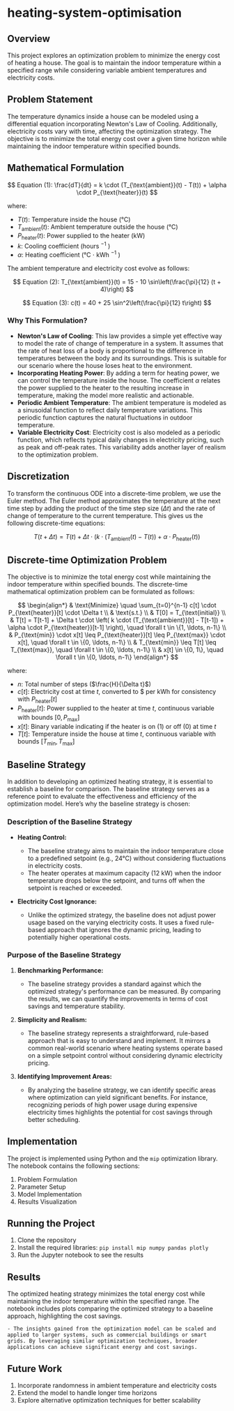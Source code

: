 # heating-system-optimisation

## Overview

This project explores an optimization problem to minimize the energy cost of heating a house. The goal is to maintain the indoor temperature within a specified range while considering variable ambient temperatures and electricity costs.

## Problem Statement

The temperature dynamics inside a house can be modeled using a differential equation incorporating Newton's Law of Cooling. Additionally, electricity costs vary with time, affecting the optimization strategy. The objective is to minimize the total energy cost over a given time horizon while maintaining the indoor temperature within specified bounds.

## Mathematical Formulation

$$ Equation (1): \frac{dT}{dt} = k \cdot (T_{\text{ambient}}(t) - T(t)) + \alpha \cdot P_{\text{heater}}(t) $$

where:
- $T(t)$: Temperature inside the house (°C)
- $T_{\text{ambient}}(t)$: Ambient temperature outside the house (°C)
- $P_{\text{heater}}(t)$: Power supplied to the heater (kW)
- $k$: Cooling coefficient (hours $^{-1}$ )
- $\alpha$: Heating coefficient (°C $\cdot$ kWh $^{-1}$ )

The ambient temperature and electricity cost evolve as follows:

$$ Equation (2): T_{\text{ambient}}(t) = 15 - 10 \sin\left(\frac{\pi}{12} (t + 4)\right) $$

$$ Equation (3): c(t) = 40 + 25 \sin^2\left(\frac{\pi}{12} t\right) $$

### Why This Formulation?

- **Newton's Law of Cooling**: This law provides a simple yet effective way to model the rate of change of temperature in a system. It assumes that the rate of heat loss of a body is proportional to the difference in temperatures between the body and its surroundings. This is suitable for our scenario where the house loses heat to the environment.
- **Incorporating Heating Power**: By adding a term for heating power, we can control the temperature inside the house. The coefficient $\alpha$ relates the power supplied to the heater to the resulting increase in temperature, making the model more realistic and actionable.
- **Periodic Ambient Temperature**: The ambient temperature is modeled as a sinusoidal function to reflect daily temperature variations. This periodic function captures the natural fluctuations in outdoor temperature.
- **Variable Electricity Cost**: Electricity cost is also modeled as a periodic function, which reflects typical daily changes in electricity pricing, such as peak and off-peak rates. This variability adds another layer of realism to the optimization problem.

## Discretization

To transform the continuous ODE into a discrete-time problem, we use the Euler method. The Euler method approximates the temperature at the next time step by adding the product of the time step size ($\Delta t$) and the rate of change of temperature to the current temperature. This gives us the following discrete-time equations:

$$ T(t + \Delta t) = T(t) + \Delta t \cdot \left( k \cdot (T_{\text{ambient}}(t) - T(t)) + \alpha \cdot P_{\text{heater}}(t) \right) $$

## Discrete-time Optimization Problem

The objective is to minimize the total energy cost while maintaining the indoor temperature within specified bounds. The discrete-time mathematical optimization problem can be formulated as follows:

$$ 
\begin{align*}
& \text{Minimize} \quad \sum_{t=0}^{n-1} c[t] \cdot P_{\text{heater}}[t] \cdot \Delta t \\
& \text{s.t.} \\
& T[0] = T_{\text{initial}} \\
& T[t] = T[t-1] + \Delta t \cdot \left( k \cdot (T_{\text{ambient}}[t] - T[t-1]) + \alpha \cdot P_{\text{heater}}[t-1] \right), \quad \forall t \in \{1, \ldots, n-1\} \\
& P_{\text{min}} \cdot x[t] \leq P_{\text{heater}}[t] \leq P_{\text{max}} \cdot x[t], \quad \forall t \in \{0, \ldots, n-1\} \\
& T_{\text{min}} \leq T[t] \leq T_{\text{max}}, \quad \forall t \in \{0, \ldots, n-1\} \\
& x[t] \in \{0, 1\}, \quad \forall t \in \{0, \ldots, n-1\}
\end{align*}
$$

where:
- $n$: Total number of steps ($\frac{H}{\Delta t}$)
- $c[t]$: Electricity cost at time $t$, converted to \$ per kWh for consistency with $P_{\text{heater}}[t]$
- $P_{\text{heater}}[t]$: Power supplied to the heater at time $t$, continuous variable with bounds $[0, P_{\text{max}}]$
- $x[t]$: Binary variable indicating if the heater is on (1) or off (0) at time $t$
- $T[t]$: Temperature inside the house at time $t$, continuous variable with bounds $[T_{\text{min}}, T_{\text{max}}]$

## Baseline Strategy

In addition to developing an optimized heating strategy, it is essential to establish a baseline for comparison. The baseline strategy serves as a reference point to evaluate the effectiveness and efficiency of the optimization model. Here’s why the baseline strategy is chosen:

### Description of the Baseline Strategy

- **Heating Control:**
  - The baseline strategy aims to maintain the indoor temperature close to a predefined setpoint (e.g., 24°C) without considering fluctuations in electricity costs.
  - The heater operates at maximum capacity (12 kW) when the indoor temperature drops below the setpoint, and turns off when the setpoint is reached or exceeded.

- **Electricity Cost Ignorance:**
  - Unlike the optimized strategy, the baseline does not adjust power usage based on the varying electricity costs. It uses a fixed rule-based approach that ignores the dynamic pricing, leading to potentially higher operational costs.
    
### Purpose of the Baseline Strategy

1. **Benchmarking Performance:**
   - The baseline strategy provides a standard against which the optimized strategy's performance can be measured. By comparing the results, we can quantify the improvements in terms of cost savings and temperature stability.

2. **Simplicity and Realism:**
   - The baseline strategy represents a straightforward, rule-based approach that is easy to understand and implement. It mirrors a common real-world scenario where heating systems operate based on a simple setpoint control without considering dynamic electricity pricing.

3. **Identifying Improvement Areas:**
   - By analyzing the baseline strategy, we can identify specific areas where optimization can yield significant benefits. For instance, recognizing periods of high power usage during expensive electricity times highlights the potential for cost savings through better scheduling.

## Implementation

The project is implemented using Python and the `mip` optimization library. The notebook contains the following sections:
1. Problem Formulation
2. Parameter Setup
3. Model Implementation
4. Results Visualization

## Running the Project

1. Clone the repository
2. Install the required libraries: `pip install mip numpy pandas plotly`
3. Run the Jupyter notebook to see the results

## Results

The optimized heating strategy minimizes the total energy cost while maintaining the indoor temperature within the specified range. The notebook includes plots comparing the optimized strategy to a baseline approach, highlighting the cost savings.

    - The insights gained from the optimization model can be scaled and applied to larger systems, such as commercial buildings or smart grids. By leveraging similar optimization techniques, broader applications can achieve significant energy and cost savings.

## Future Work

1. Incorporate randomness in ambient temperature and electricity costs
2. Extend the model to handle longer time horizons
3. Explore alternative optimization techniques for better scalability

